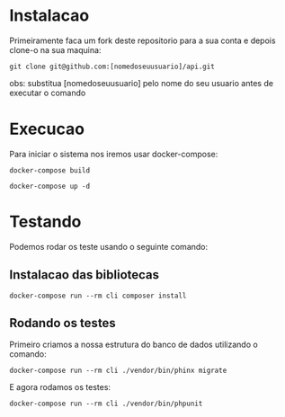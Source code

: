# Instalacao

Primeiramente faca um fork deste repositorio para a sua conta e depois clone-o na sua maquina:

`git clone git@github.com:[nomedoseuusuario]/api.git`

obs: substitua [nomedoseuusuario] pelo nome do seu usuario antes de executar o comando

# Execucao

Para iniciar o sistema nos iremos usar docker-compose:

`docker-compose build`

`docker-compose up -d`

# Testando

Podemos rodar os teste usando o seguinte comando:

## Instalacao das bibliotecas 

`docker-compose run --rm cli composer install`

## Rodando os testes

Primeiro criamos a nossa estrutura do banco de dados utilizando o comando:

`docker-compose run --rm cli ./vendor/bin/phinx migrate`

E agora rodamos os testes:

`docker-compose run --rm cli ./vendor/bin/phpunit`
